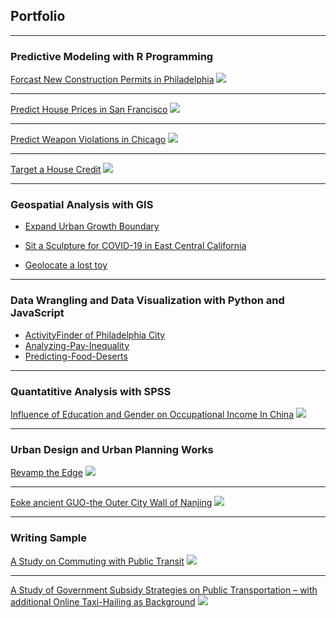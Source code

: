 ##  Portfolio

---

### Predictive Modeling with R Programming

[Forcast New Construction Permits in Philadelphia](/projectMarkdown/ConstructionPermits.html)
<img src="images/ConstructionPermits.jpg?raw=true"/>

---

[Predict House Prices in San Francisco](/projectMarkdown/HousePrice.html)
<img src="images/HousePrice.jpg?raw=true"/>

---
[Predict Weapon Violations in Chicago](/projectMarkdown/WeaponViolation.html)
<img src="images/WeaponViolation.png?raw=true"/>

---
[Target a House Credit](/projectMarkdown/TargetACredit.html)
<img src="images/TargetACredit.jpg?raw=true"/>

---
### Geospatial Analysis with GIS

- [Expand Urban Growth Boundary](/pdf/Expanding_Urban_Growth_Boundary.pdf)

- [Sit a Sculpture for COVID-19 in East Central California](/pdf/Siting_a_Sculpture_for_COVID19.pdf)

- [Geolocate a lost toy](/pdf/Geolocating_with_Map_algebra.pdf)


---
### Data Wrangling and Data Visualization with Python and JavaScript

- [ActivityFinder of Philadelphia City](https://xintianli.github.io/MUSA611_FinalProject/)
- [Analyzing-Pay-Inequality](https://github.com/rsk2327/PDSG_PayInequality)
- [Predicting-Food-Deserts](https://github.com/XintianLi/Predicting-Food-Deserts)


---

### Quantatitive Analysis with SPSS

[Influence of Education and Gender on Occupational Income In China](/pdf/SPSS.pdf)
<img src="images/SPSS.jpg?raw=true"/>

---

### Urban Design and Urban Planning Works

[Revamp the Edge](/pdf/Design_Portfolio1.pdf)
<img src="images/ud1.png?raw=true"/>

---
[Eoke ancient GUO-the Outer City Wall of Nanjing](/pdf/Design_Portfolio2.pdf)
<img src="images/ud2.png?raw=true"/>

---
### Writing Sample

[A Study on Commuting with Public Transit](/pdf/Commuting_with_Public_Transit.pdf)
<img src="images/Commuting_with_Public_Transit.jpg?raw=true"/>

---
[A Study of Government Subsidy Strategies on Public Transportation – with additional Online Taxi-Hailing as Background](/pdf/Online_Taxi-Hailing.pdf)
<img src="images/onlinetaxi.png?raw=true"/>



